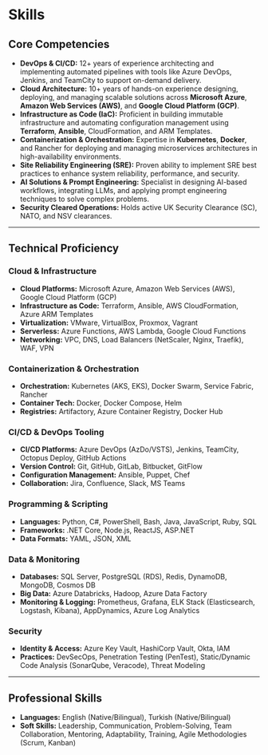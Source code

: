 # Skills

## Core Competencies

* **DevOps & CI/CD:** 12+ years of experience architecting and implementing automated pipelines with tools like Azure DevOps, Jenkins, and TeamCity to support on-demand delivery.
* **Cloud Architecture:** 10+ years of hands-on experience designing, deploying, and managing scalable solutions across **Microsoft Azure**, **Amazon Web Services (AWS)**, and **Google Cloud Platform (GCP)**.
* **Infrastructure as Code (IaC):** Proficient in building immutable infrastructure and automating configuration management using **Terraform**, **Ansible**, CloudFormation, and ARM Templates.
* **Containerization & Orchestration:** Expertise in **Kubernetes**, **Docker**, and Rancher for deploying and managing microservices architectures in high-availability environments.
* **Site Reliability Engineering (SRE):** Proven ability to implement SRE best practices to enhance system reliability, performance, and security.
* **AI Solutions & Prompt Engineering:** Specialist in designing AI-based workflows, integrating LLMs, and applying prompt engineering techniques to solve complex problems.
* **Security Cleared Operations:** Holds active UK Security Clearance (SC), NATO, and NSV clearances.

***

## Technical Proficiency

### Cloud & Infrastructure

* **Cloud Platforms:** Microsoft Azure, Amazon Web Services (AWS), Google Cloud Platform (GCP)
* **Infrastructure as Code:** Terraform, Ansible, AWS CloudFormation, Azure ARM Templates
* **Virtualization:** VMware, VirtualBox, Proxmox, Vagrant
* **Serverless:** Azure Functions, AWS Lambda, Google Cloud Functions
* **Networking:** VPC, DNS, Load Balancers (NetScaler, Nginx, Traefik), WAF, VPN

### Containerization & Orchestration

* **Orchestration:** Kubernetes (AKS, EKS), Docker Swarm, Service Fabric, Rancher
* **Container Tech:** Docker, Docker Compose, Helm
* **Registries:** Artifactory, Azure Container Registry, Docker Hub

### CI/CD & DevOps Tooling

* **CI/CD Platforms:** Azure DevOps (AzDo/VSTS), Jenkins, TeamCity, Octopus Deploy, GitHub Actions
* **Version Control:** Git, GitHub, GitLab, Bitbucket, GitFlow
* **Configuration Management:** Ansible, Puppet, Chef
* **Collaboration:** Jira, Confluence, Slack, MS Teams

### Programming & Scripting

* **Languages:** Python, C#, PowerShell, Bash, Java, JavaScript, Ruby, SQL
* **Frameworks:** .NET Core, Node.js, ReactJS, ASP.NET
* **Data Formats:** YAML, JSON, XML

### Data & Monitoring

* **Databases:** SQL Server, PostgreSQL (RDS), Redis, DynamoDB, MongoDB, Cosmos DB
* **Big Data:** Azure Databricks, Hadoop, Azure Data Factory
* **Monitoring & Logging:** Prometheus, Grafana, ELK Stack (Elasticsearch, Logstash, Kibana), AppDynamics, Azure Log Analytics

### Security

* **Identity & Access:** Azure Key Vault, HashiCorp Vault, Okta, IAM
* **Practices:** DevSecOps, Penetration Testing (PenTest), Static/Dynamic Code Analysis (SonarQube, Veracode), Threat Modeling

***

## Professional Skills

* **Languages:** English (Native/Bilingual), Turkish (Native/Bilingual)
* **Soft Skills:** Leadership, Communication, Problem-Solving, Team Collaboration, Mentoring, Adaptability, Training, Agile Methodologies (Scrum, Kanban)